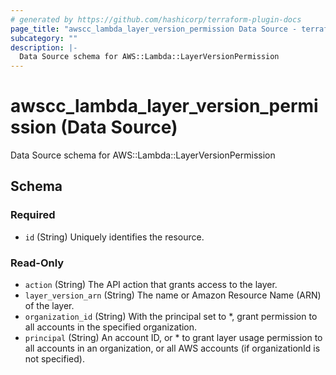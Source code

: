 ```yaml
---
# generated by https://github.com/hashicorp/terraform-plugin-docs
page_title: "awscc_lambda_layer_version_permission Data Source - terraform-provider-awscc"
subcategory: ""
description: |-
  Data Source schema for AWS::Lambda::LayerVersionPermission
---
```


# awscc_lambda_layer_version_permission (Data Source)

Data Source schema for AWS::Lambda::LayerVersionPermission



<!-- schema generated by tfplugindocs -->
## Schema

### Required

- `id` (String) Uniquely identifies the resource.

### Read-Only

- `action` (String) The API action that grants access to the layer.
- `layer_version_arn` (String) The name or Amazon Resource Name (ARN) of the layer.
- `organization_id` (String) With the principal set to *, grant permission to all accounts in the specified organization.
- `principal` (String) An account ID, or * to grant layer usage permission to all accounts in an organization, or all AWS accounts (if organizationId is not specified).


